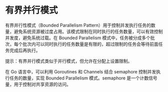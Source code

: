 # 有界并行模式

有界并行性模式（Bounded Parallelism Pattern）用于控制并发执行任务的数量，避免系统资源被过度占用。该模式限制在同时执行的任务数量，可以有效控制并发度，避免系统过载。在 Bounded Parallelism 模式中，任务被分成多个批次，每个批次内可以同时执行的任务数量是有限的，超过限制的任务会等待前面任务完成后再执行。

提示：有界并行模式类似于并行模式，但允许在分配上设置限制。

在 Go 语言中，可以利用 Goroutines 和 Channels 结合 semaphore 控制并发执行任务的数量，实现 Bounded Parallelism 模式。semaphore 是一个计数信号量，用于控制对共享资源的访问。

